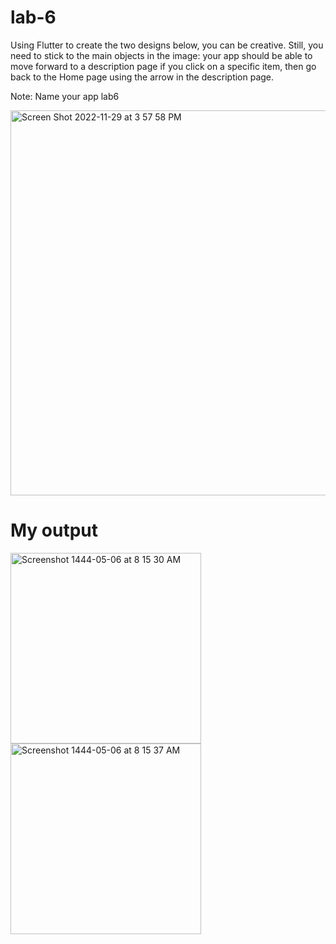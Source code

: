 # lab-6

Using Flutter to create the two designs below, you can be creative. Still, you need to stick to the main objects in the image: your app should be able to move forward to a description page if you click on a specific item, then go back to the Home page using the arrow in the description page.

Note: Name your app lab6



<img width="616" alt="Screen Shot 2022-11-29 at 3 57 58 PM" src="https://user-images.githubusercontent.com/74452750/204535575-889e7a7d-d0db-4a44-9547-049a81551197.png">

# My output

<img width="305" alt="Screenshot 1444-05-06 at 8 15 30 AM" src="https://user-images.githubusercontent.com/110669332/204713375-7ef01633-b719-4350-a85c-a240b5ea1c76.png"> <img width="305" alt="Screenshot 1444-05-06 at 8 15 37 AM" src="https://user-images.githubusercontent.com/110669332/204713663-9dc953dd-d802-43ff-9d10-8aa031c97880.png">

